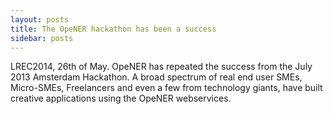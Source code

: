 ```yaml
---
layout: posts
title: The OpeNER hackathon has been a success
sidebar: posts
---
```

LREC2014, 26th of May. OpeNER has repeated the success from the July 2013 Amsterdam Hackathon. A broad spectrum of real end user SMEs, Micro-SMEs, Freelancers and even a few from technology giants, have built creative applications using the OpeNER webservices. 